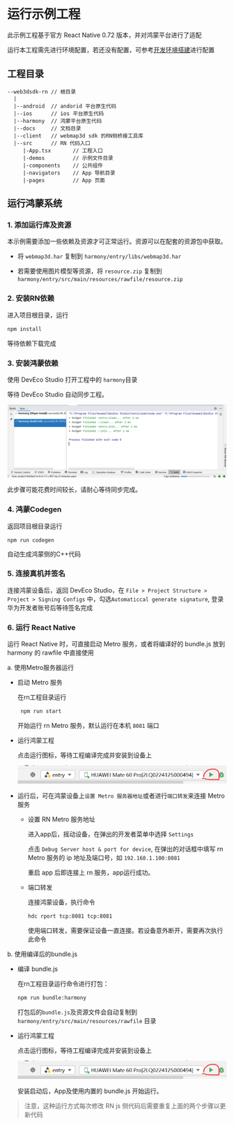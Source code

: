 
# 运行示例工程

此示例工程基于官方 React Native 0.72 版本，并对鸿蒙平台进行了适配

运行本工程需先进行环境配置，若还没有配置，可参考[开发环境搭建](./开发环境搭建.md)进行配置

## 工程目录

```
--web3dsdk-rn // 根目录
  |
  |--android  // andorid 平台原生代码
  |--ios      // ios 平台原生代码
  |--harmony  // 鸿蒙平台原生代码
  |--docs     // 文档目录
  |--client   // webmap3d sdk 的RN侧桥接工具库
  |--src      // RN 代码入口
     |-App.tsx       // 工程入口
     |-demos         // 示例文件目录
     |-components    // 公共组件
     |-navigators    // App 导航目录
     |-pages         // App 页面

```

## 运行鸿蒙系统

### 1. 添加运行库及资源

本示例需要添加一些依赖及资源才可正常运行。资源可以在配套的资源包中获取。

* 将 `webmap3d.har` 复制到 `harmony/entry/libs/webmap3d.har`

* 若需要使用图片模型等资源，将 `resource.zip` 复制到 `harmony/entry/src/main/resources/rawfile/resource.zip`

### 2. 安装RN依赖

进入项目根目录，运行

```bash
npm install
```

等待依赖下载完成

### 3. 安装鸿蒙依赖

使用 DevEco Studio 打开工程中的 `harmony`目录

等待 DevEco Studio 自动同步工程。

![alt text](./images/r-1.png)

此步骤可能花费时间较长，请耐心等待同步完成。


### 4. 鸿蒙Codegen

返回项目根目录运行 

```
npm run codegen
```
自动生成鸿蒙侧的C++代码

### 5. 连接真机并签名

连接鸿蒙设备后，返回 DevEco Studio，在 `File > Project Structure > Project > Signing Configs` 中，勾选`Automaticcal generate signature`, 登录华为开发者账号后等待签名完成


### 6. 运行 React Native

运行 React Native 时，可直接启动 Metro 服务，或者将编译好的 bundle.js 放到 harmony 的 rawfile 中直接使用

a. 使用Metro服务器运行

* 启动 Metro 服务

  在rn工程目录运行

  ```bash
   npm run start
  ```
  开始运行 rn Metro 服务，默认运行在本机 `8081` 端口

* 运行鸿蒙工程

  点击运行图标，等待工程编译完成并安装到设备上

  ![alt text](./images/r-2.png)

* 运行后，可在鸿蒙设备上`设置 Metro 服务器地址`或者进行`端口转发`来连接 Metro 服务

  * 设置 RN Metro 服务地址

    进入app后，摇动设备，在弹出的开发者菜单中选择 `Settings`

    点击 `Debug Server host & port for device`, 在弹出的对话框中填写 rn Metro 服务的 ip 地址及端口号，如 `192.168.1.100:8081`

    重启 app 后即连接上 rn 服务，app运行成功。

  * 端口转发

    连接鸿蒙设备，执行命令

    ```bash
    hdc rport tcp:8081 tcp:8081
    ```
    使用端口转发，需要保证设备一直连接。若设备意外断开，需要再次执行此命令

b. 使用编译后的bundle.js

* 编译 bundle.js

  在rn工程目录运行命令进行打包：
  ```bash
  npm run bundle:harmony
  ```
  打包后的`bundle.js`及资源文件会自动复制到 `harmony/entry/src/main/resources/rawfile` 目录

* 运行鸿蒙工程

  点击运行图标，等待工程编译完成并安装到设备上

  ![alt text](./images/r-2.png)

  安装启动后，App及使用内置的 bundle.js 开始运行。

> 注意，这种运行方式每次修改 RN js 侧代码后需要重复上面的两个步骤以更新代码
